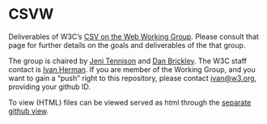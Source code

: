 CSVW
====

Deliverables of W3C’s [CSV on the Web Working Group](http://www.w3.org/2013/csvw). Please consult that page for further details on the goals and deliverables of the that group.

The group is chaired by [Jeni Tennison](http://theodi.org/team/jeni-tennison) and [Dan Brickley](http://danbri.org/). The W3C staff contact is [Ivan Herman](http://www.w3.org/People/Ivan/). If you are member of the Working Group, and you want to gain a “push” right to this repository, please contact <ivan@w3.org>, providing your github ID.

To view (HTML) files can be viewed served as html through the [separate github view](http://w3c.github.io/csvw/).
